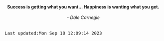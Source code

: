 
<div align="center"><b><span>Success is getting what you want... Happiness is wanting what you get.</span></b><br><br><i> - Dale Carnegie</i></div>
<br><br><kbd>Last updated:Mon Sep 18 12:09:14 2023</kbd>